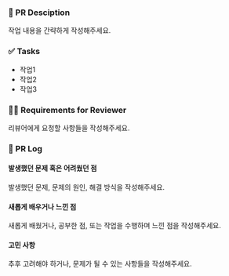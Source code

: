 ### 📄 PR Desciption

작업 내용을 간략하게 작성해주세요.

### ✅ Tasks

- 작업1
- 작업2
- 작업3

### 🙋🏻 Requirements for Reviewer

리뷰어에게 요청할 사항들을 작성해주세요.

### 📝 PR Log

#### 발생했던 문제 혹은 어려웠던 점

발생했던 문제, 문제의 원인, 해결 방식을 작성해주세요.

#### 새롭게 배우거나 느낀 점

새롭게 배웠거나, 공부한 점, 또는 작업을 수행하며 느낀 점을 작성해주세요.

#### 고민 사항

추후 고려해야 하거나, 문제가 될 수 있는 사항들을 작성해주세요.
